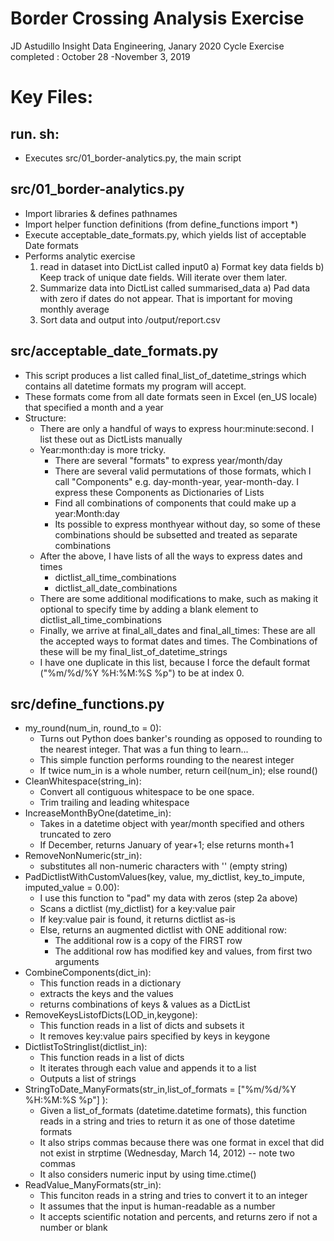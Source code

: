 # Border Crossing Analysis Exercise
JD Astudillo
Insight Data Engineering, Janary 2020 Cycle
Exercise completed : October 28 -November 3, 2019

# Key Files:
## run. sh: 
* Executes src/01_border-analytics.py, the main script
## src/01_border-analytics.py
* Import libraries & defines pathnames
* Import helper function definitions (from define_functions import *)
* Execute acceptable_date_formats.py, which yields list of acceptable Date formats
* Performs analytic exercise
    1) read in dataset into DictList called input0
        a) Format key data fields
        b) Keep track of unique date fields. Will iterate over them later.
    2) Summarize data into DictList called summarised_data
        a) Pad data with zero if dates do not appear. That is important for moving monthly average
    3) Sort data and output into /output/report.csv
## src/acceptable_date_formats.py
* This script produces a list called final_list_of_datetime_strings which contains all datetime formats my program will accept. 
* These formats come from all date formats seen in Excel (en_US locale) that specified a month and a year
* Structure:
    * There are only a handful of ways to express hour:minute:second. I list these out as DictLists manually
    * Year:month:day is more tricky.
        * There are several "formats" to express year/month/day
        * There are several valid permutations of those formats, which I call "Components" e.g. day-month-year, year-month-day. I express these Components as Dictionaries of Lists
        * Find all combinations of components that could make up a year:Month:day
        * Its possible to express monthyear without day, so some of these combinations should be subsetted and treated as separate combinations
    * After the above, I have lists of all the ways to express dates and times
        *  dictlist_all_time_combinations
        *  dictlist_all_date_combinations
    * There are some additional modifications to make, such as making it optional to specify time by adding a blank element to dictlist_all_time_combinations
    * Finally, we arrive at final_all_dates and final_all_times: These are all the accepted ways to format dates and times. The Combinations of these will be my final_list_of_datetime_strings
    * I have one duplicate in this list, because I force the default format ("%m/%d/%Y %H:%M:%S %p") to be at index 0.

## src/define_functions.py
* my_round(num_in, round_to = 0):
   * Turns out Python does banker's rounding as opposed to rounding to the nearest integer. That was a fun thing to learn...
   * This simple function performs rounding to the nearest integer
   * If twice num_in is a whole number, return ceil(num_in); else round()
* CleanWhitespace(string_in):
    * Convert all contiguous whitespace to be one space.
    * Trim trailing and leading whitespace
* IncreaseMonthByOne(datetime_in):
    * Takes in a datetime object with year/month specified and others truncated to zero
    * If December, returns January of year+1; else returns month+1
* RemoveNonNumeric(str_in):
    * substitutes all non-numeric characters with '' (empty string)
* PadDictlistWithCustomValues(key, value, my_dictlist, key_to_impute, imputed_value = 0.00):
    *  I use this function to "pad" my data with zeros (step 2a above)
    * Scans a dictlist (my_dictlist) for a key:value pair
    * If key:value pair is found, it returns dictlist as-is
    * Else, returns an augmented dictlist with ONE additional row:
        * The additional row is a copy of the FIRST row
        * The additional row has modified key and values, from first two arguments
* CombineComponents(dict_in):
    * This function reads in a dictionary
    * extracts the keys and the values
    * returns combinations of keys & values as a DictList  
* RemoveKeysListofDicts(LOD_in,keygone):
    * This function reads in a list of dicts and subsets it
    * It removes key:value pairs specified by keys in keygone
* DictlistToStringlist(dictlist_in):
    * This function reads in a list of dicts 
    * It iterates through each value and appends it to a list
    * Outputs a list of strings
* StringToDate_ManyFormats(str_in,list_of_formats = ["%m/%d/%Y %H:%M:%S %p"] ):
    * Given a list_of_formats (datetime.datetime formats), this function reads in a string and tries to return it as one of those datetime formats
    * It also strips commas because there was one format in excel that did not exist in strptime (Wednesday, March 14, 2012) -- note two commas
    * It also considers numeric input by using time.ctime()
* ReadValue_ManyFormats(str_in):
    * This funciton reads in a string and tries to convert it to an integer
    * It assumes that the input is human-readable as a number
    * It accepts scientific notation and percents, and returns zero if not a number or blank

